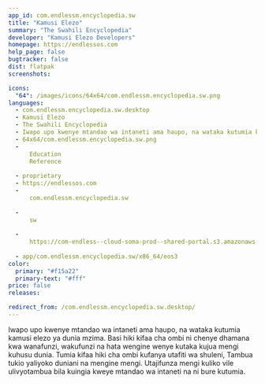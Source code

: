 ```yaml
---
app_id: com.endlessm.encyclopedia.sw
title: "Kamusi Elezo"
summary: "The Swahili Encyclopedia"
developer: "Kamusi Elezo Developers"
homepage: https://endlessos.com
help_page: false
bugtracker: false
dist: flatpak
screenshots:

icons:
  "64": /images/icons/64x64/com.endlessm.encyclopedia.sw.png
languages:
  - com.endlessm.encyclopedia.sw.desktop
  - Kamusi Elezo
  - The Swahili Encyclopedia
  - Iwapo upo kwenye mtandao wa intaneti ama haupo, na wataka kutumia kamusi elezo ya dunia mzima. Basi hiki kifaa cha ombi ni chenye dhamana kwa wanafunzi, wakufunzi na hata wengine wenye kutaka kujua mengi kuhusu dunia. Tumia kifaa hiki cha ombi kufanya utafiti wa shuleni, Tambua tukio yaliyoko duniani na mengine mengi. Utajifunza mengi kuliko vile ulivyotambua bila kuingia kweye mtandao wa intaneti na ni bure kutumia.
  - 64x64/com.endlessm.encyclopedia.sw.png
  - 
      Education
      Reference
    
  - proprietary
  - https://endlessos.com
  - 
      com.endlessm.encyclopedia.sw
    
  - 
      sw
    
  - 
      https://com-endless--cloud-soma-prod--shared-portal.s3.amazonaws.com/app.795.appCenterThumbnail.a26c486e-3ab9-448f-b485-204aca7f3ddb_201808071728372424.jpg
    
  - app/com.endlessm.encyclopedia.sw/x86_64/eos3
color:
  primary: "#f15a22"
  primary-text: "#fff"
price: false
releases:

redirect_from: /com.endlessm.encyclopedia.sw.desktop/
---
```


<p>Iwapo upo kwenye mtandao wa intaneti ama haupo, na wataka kutumia kamusi elezo ya dunia mzima. Basi hiki kifaa cha ombi ni chenye dhamana kwa wanafunzi, wakufunzi na hata wengine wenye kutaka kujua mengi kuhusu dunia. Tumia kifaa hiki cha ombi kufanya utafiti wa shuleni, Tambua tukio yaliyoko duniani na mengine mengi. Utajifunza mengi kuliko vile ulivyotambua bila kuingia kweye mtandao wa intaneti na ni bure kutumia.</p>